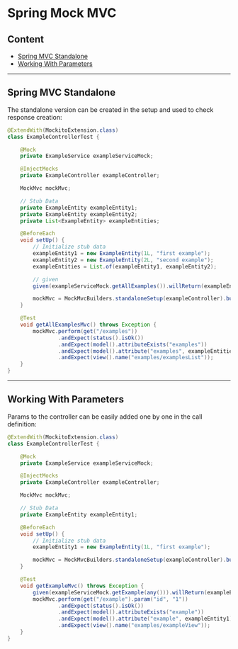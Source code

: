 # Spring Mock MVC

## Content 

- [Spring MVC Standalone](#spring-mvc-standalone)
- [Working With Parameters](#working-with-parameters)

--- 

## Spring MVC Standalone

The standalone version can be created in the setup and used to check response creation:

```java
@ExtendWith(MockitoExtension.class)
class ExampleControllerTest {

    @Mock
    private ExampleService exampleServiceMock;

    @InjectMocks
    private ExampleController exampleController;

    MockMvc mockMvc;

    // Stub Data
    private ExampleEntity exampleEntity1;
    private ExampleEntity exampleEntity2;
    private List<ExampleEntity> exampleEntities;

    @BeforeEach
    void setUp() {
        // Initialize stub data
        exampleEntity1 = new ExampleEntity(1L, "first example");
        exampleEntity2 = new ExampleEntity(2L, "second example");
        exampleEntities = List.of(exampleEntity1, exampleEntity2);

        // given
        given(exampleServiceMock.getAllExamples()).willReturn(exampleEntities);

        mockMvc = MockMvcBuilders.standaloneSetup(exampleController).build();
    }

    @Test
    void getAllExamplesMvc() throws Exception {
        mockMvc.perform(get("/examples"))
                .andExpect(status().isOk())
                .andExpect(model().attributeExists("examples"))
                .andExpect(model().attribute("examples", exampleEntities))
                .andExpect(view().name("examples/examplesList"));
    }
}
```

--- 

## Working With Parameters

Params to the controller can be easily added one by one in the call definition:
```java
@ExtendWith(MockitoExtension.class)
class ExampleControllerTest {

    @Mock
    private ExampleService exampleServiceMock;

    @InjectMocks
    private ExampleController exampleController;

    MockMvc mockMvc;

    // Stub Data
    private ExampleEntity exampleEntity1;

    @BeforeEach
    void setUp() {
        // Initialize stub data
        exampleEntity1 = new ExampleEntity(1L, "first example");

        mockMvc = MockMvcBuilders.standaloneSetup(exampleController).build();
    }

    @Test
    void getExampleMvc() throws Exception {
        given(exampleServiceMock.getExample(any())).willReturn(exampleEntity1);
        mockMvc.perform(get("/example").param("id", "1"))
                .andExpect(status().isOk())
                .andExpect(model().attributeExists("example"))
                .andExpect(model().attribute("example", exampleEntity1))
                .andExpect(view().name("examples/exampleView"));
    }
}
```
